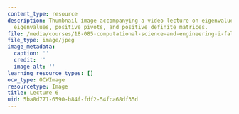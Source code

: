 ```yaml
---
content_type: resource
description: Thumbnail image accompanying a video lecture on eigenvalues, positive
  eigenvalues, positive pivots, and positive definite matrices.
file: /media/courses/18-085-computational-science-and-engineering-i-fall-2008/5ba8d7716590b84ffdf254fca68df35d_6.jpg
file_type: image/jpeg
image_metadata:
  caption: ''
  credit: ''
  image-alt: ''
learning_resource_types: []
ocw_type: OCWImage
resourcetype: Image
title: Lecture 6
uid: 5ba8d771-6590-b84f-fdf2-54fca68df35d
---
```

